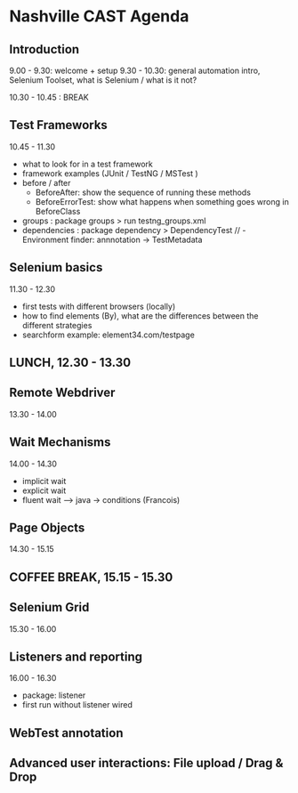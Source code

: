# Nashville CAST Agenda

## Introduction
9.00 - 9.30: welcome + setup 
9.30 - 10.30: general automation intro, Selenium Toolset, what is Selenium / what is it not? 

10.30 - 10.45 : BREAK

## Test Frameworks
10.45 - 11.30
- what to look for in a test framework 
- framework examples (JUnit / TestNG / MSTest )
- before / after
    - BeforeAfter: show the sequence of running these methods
    - BeforeErrorTest: show what happens when something goes wrong in BeforeClass
- groups : package groups > run testng_groups.xml
- dependencies : package dependency > DependencyTest 
// - Environment finder: annnotation -> TestMetadata

## Selenium basics
11.30 - 12.30 
- first tests with different browsers (locally)
- how to find elements (By), what are the differences between the different strategies 
- searchform example: element34.com/testpage 

## LUNCH, 12.30 - 13.30

## Remote Webdriver 
13.30  - 14.00 

## Wait Mechanisms 
14.00 - 14.30 
- implicit wait 
- explicit wait 
- fluent wait --> java -> conditions (Francois) 

## Page Objects 
14.30 - 15.15 

## COFFEE BREAK, 15.15 - 15.30

## Selenium Grid 
15.30  - 16.00 

## Listeners and reporting 
16.00 - 16.30
- package: listener
- first run without listener wired 

 ## WebTest annotation 

## Advanced user interactions: File upload / Drag & Drop 
